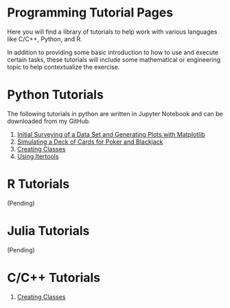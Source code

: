 # Programming Tutorial Pages

Here you will find a library of tutorials to help work with various languages like C/C++, Python, and R. 

In addition to providing some basic introduction to how to use and execute certain tasks, these tutorials will include some mathematical or engineering topic to help contextualize the exercise.

# Python Tutorials

The following tutorials in python are written in Jupyter Notebook and can be downloaded from my GitHub.
1. [Initial Surveying of a Data Set and Generating Plots with Matplotlib](https://ucsdterryle.github.io/tutorial_python_survey_data)
2. [Simulating a Deck of Cards for Poker and Blackjack](https://ucsdterryle.github.io/tutorial_python_simulate_card_games1)
3. [Creating Classes](https://ucsdterryle.github.io/tutorial_python_classes)
4. [Using Itertools](https://ucsdterryle.github.io/tutorial_python_itertools)

# R Tutorials
(Pending)

# Julia Tutorials
(Pending)

# C/C++ Tutorials
1. [Creating Classes](https://ucsdterryle.github.io/tutorial_C_classes)
